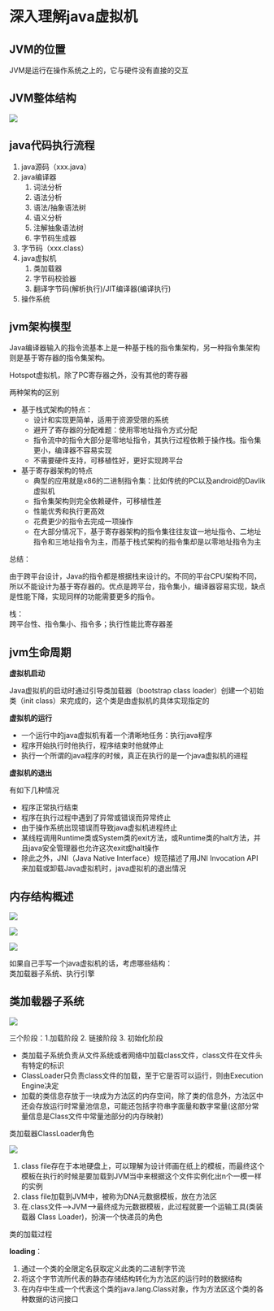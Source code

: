 # 深入理解java虚拟机

<!-- @import "[TOC]" {cmd="toc" depthFrom=1 depthTo=6 orderedList=false} -->

## JVM的位置

JVM是运行在操作系统之上的，它与硬件没有直接的交互

## JVM整体结构

![](.深入理解java虚拟机_images/5be5c15f.png)

## java代码执行流程

1. java源码（xxx.java）
2. java编译器
    1. 词法分析
    2. 语法分析
    3. 语法/抽象语法树
    4. 语义分析
    5. 注解抽象语法树
    6. 字节码生成器
3. 字节码（xxx.class）
4. java虚拟机
    1. 类加载器
    2. 字节码校验器
    3. 翻译字节码(解析执行)/JIT编译器(编译执行)
5. 操作系统

## jvm架构模型

Java编译器输入的指令流基本上是一种基于栈的指令集架构，另一种指令集架构则是基于寄存器的指令集架构。

Hotspot虚拟机，除了PC寄存器之外，没有其他的寄存器

两种架构的区别

- 基于栈式架构的特点：
    - 设计和实现更简单，适用于资源受限的系统
    - 避开了寄存器的分配难题：使用零地址指令方式分配
    - 指令流中的指令大部分是零地址指令，其执行过程依赖于操作栈。指令集更小，编译器不容易实现
    - 不需要硬件支持，可移植性好，更好实现跨平台
- 基于寄存器架构的特点
    - 典型的应用就是x86的二进制指令集：比如传统的PC以及android的Davlik虚拟机
    - 指令集架构则完全依赖硬件，可移植性差
    - 性能优秀和执行更高效
    - 花费更少的指令去完成一项操作
    - 在大部分情况下，基于寄存器架构的指令集往往友谊一地址指令、二地址指令和三地址指令为主，而基于栈式架构的指令集却是以零地址指令为主

总结：

由于跨平台设计，Java的指令都是根据栈来设计的。不同的平台CPU架构不同，所以不能设计为基于寄存器的。优点是跨平台，指令集小，编译器容易实现，缺点是性能下降，实现同样的功能需要更多的指令。

栈：  
跨平台性、指令集小、指令多；执行性能比寄存器差


## jvm生命周期

**虚拟机启动**

Java虚拟机的启动时通过引导类加载器（bootstrap class loader）创建一个初始类（init class）来完成的，这个类是由虚拟机的具体实现指定的

**虚拟机的运行**

- 一个运行中的java虚拟机有着一个清晰地任务：执行java程序
- 程序开始执行时他执行，程序结束时他就停止
- 执行一个所谓的java程序的时候，真正在执行的是一个java虚拟机的进程

**虚拟机的退出**

有如下几种情况
- 程序正常执行结束
- 程序在执行过程中遇到了异常或错误而异常终止
- 由于操作系统出现错误而导致java虚拟机进程终止
- 某线程调用Runtime类或System类的exit方法，或Runtime类的halt方法，并且java安全管理器也允许这次exit或halt操作
- 除此之外，JNI（Java Native Interface）规范描述了用JNI Invocation API 来加载或卸载Java虚拟机时，java虚拟机的退出情况

## 内存结构概述

![](.深入理解java虚拟机_images/5be5c15f.png)

![](.深入理解java虚拟机_images/c32cf534.png)

![](.深入理解java虚拟机_images/af977812.png)

如果自己手写一个java虚拟机的话，考虑哪些结构：  
类加载器子系统、执行引擎

## 类加载器子系统

![](.深入理解java虚拟机_images/8382275f.png)

三个阶段：1.加载阶段 2. 链接阶段 3. 初始化阶段

- 类加载子系统负责从文件系统或者网络中加载class文件，class文件在文件头有特定的标识
- ClassLoader只负责class文件的加载，至于它是否可以运行，则由Execution  Engine决定
- 加载的类信息存放于一块成为方法区的内存空间，除了类的信息外，方法区中还会存放运行时常量池信息，可能还包括字符串字面量和数字常量(这部分常量信息是Class文件中常量池部分的内存映射)

类加载器ClassLoader角色

![](.深入理解java虚拟机_images/1bc99008.png)

1. class file存在于本地硬盘上，可以理解为设计师画在纸上的模板，而最终这个模板在执行的时候是要加载到JVM当中来根据这个文件实例化出n个一模一样的实例
2. class file加载到JVM中，被称为DNA元数据模板，放在方法区
3. 在.class文件-->JVM-->最终成为元数据模板，此过程就要一个运输工具(类装载器 Class Loader)，扮演一个快递员的角色

类的加载过程

**loading**：

1. 通过一个类的全限定名获取定义此类的二进制字节流
2. 将这个字节流所代表的静态存储结构转化为方法区的运行时的数据结构
3. 在内存中生成一个代表这个类的java.lang.Class对象，作为方法区这个类的各种数据的访问接口
